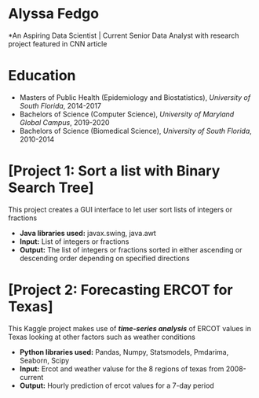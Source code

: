# Alyssa Fedgo
*An Aspiring Data Scientist | Current Senior Data Analyst with research project featured in CNN article

# Education
* Masters of Public Health (Epidemiology and Biostatistics), *University of South Florida*, 2014-2017
* Bachelors of Science (Computer Science), *University of Maryland Global Campus*, 2019-2020
* Bachelors of Science (Biomedical Science), *University of South Florida*, 2010-2014

# [Project 1: Sort a list with Binary Search Tree]

This project creates a GUI interface to let user sort lists of integers or fractions
* **Java libraries used:** javax.swing, java.awt
* **Input:** List of integers or fractions
* **Output:** The list of integers or fractions sorted in either ascending or descending order depending on specified directions

# [Project 2: Forecasting ERCOT for Texas]

This Kaggle project makes use of ***time-series analysis*** of ERCOT values in Texas looking at other factors such as weather conditions
* **Python libraries used:** Pandas, Numpy, Statsmodels, Pmdarima, Seaborn, Scipy
* **Input:** Ercot and weather valuse for the 8 regions of texas from 2008-current
* **Output:** Hourly prediction of ercot values for a 7-day period
